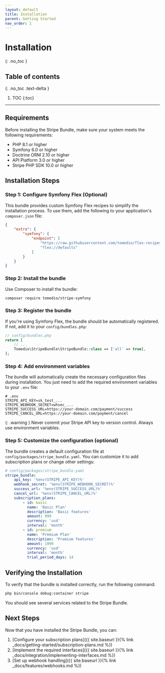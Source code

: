 ```yaml
---
layout: default
title: Installation
parent: Getting Started
nav_order: 1
---
```


# Installation
{: .no_toc }

## Table of contents
{: .no_toc .text-delta }

1. TOC
{:toc}

---

## Requirements

Before installing the Stripe Bundle, make sure your system meets the following requirements:

- PHP 8.1 or higher
- Symfony 6.0 or higher
- Doctrine ORM 2.10 or higher
- API Platform 3.0 or higher
- Stripe PHP SDK 10.0 or higher

## Installation Steps

### Step 1: Configure Symfony Flex (Optional)

This bundle provides custom Symfony Flex recipes to simplify the installation process. To use them, add the following to your application's `composer.json` file:

```json
{
    "extra": {
        "symfony": {
            "endpoint": [
                "https://raw.githubusercontent.com/tomedio/flex-recipes/main/index.json",
                "flex://defaults"
            ]
        }
    }
}
```

### Step 2: Install the bundle

Use Composer to install the bundle:

```bash
composer require tomedio/stripe-symfony
```

### Step 3: Register the bundle

If you're using Symfony Flex, the bundle should be automatically registered. If not, add it to your `config/bundles.php`:

```php
// config/bundles.php
return [
    // ...
    Tomedio\StripeBundle\StripeBundle::class => ['all' => true],
];
```

### Step 4: Add environment variables

The bundle will automatically create the necessary configuration files during installation. You just need to add the required environment variables to your `.env` file:

```
# .env
STRIPE_API_KEY=sk_test_...
STRIPE_WEBHOOK_SECRET=whsec_...
STRIPE_SUCCESS_URL=https://your-domain.com/payment/success
STRIPE_CANCEL_URL=https://your-domain.com/payment/cancel
```

{: .warning }
Never commit your Stripe API key to version control. Always use environment variables.

### Step 5: Customize the configuration (optional)

The bundle creates a default configuration file at `config/packages/stripe_bundle.yaml`. You can customize it to add subscription plans or change other settings:

```yaml
# config/packages/stripe_bundle.yaml
stripe_bundle:
    api_key: '%env(STRIPE_API_KEY)%'
    webhook_secret: '%env(STRIPE_WEBHOOK_SECRET)%'
    success_url: '%env(STRIPE_SUCCESS_URL)%'
    cancel_url: '%env(STRIPE_CANCEL_URL)%'
    subscription_plans:
        - id: basic
          name: 'Basic Plan'
          description: 'Basic features'
          amount: 999
          currency: 'usd'
          interval: 'month'
        - id: premium
          name: 'Premium Plan'
          description: 'Premium features'
          amount: 1999
          currency: 'usd'
          interval: 'month'
          trial_period_days: 14
```

## Verifying the Installation

To verify that the bundle is installed correctly, run the following command:

```bash
php bin/console debug:container stripe
```

You should see several services related to the Stripe Bundle.

## Next Steps

Now that you have installed the Stripe Bundle, you can:

1. [Configure your subscription plans]({{ site.baseurl }}{% link _docs/getting-started/subscription-plans.md %})
2. [Implement the required interfaces]({{ site.baseurl }}{% link _docs/integration/implementing-interfaces.md %})
3. [Set up webhook handling]({{ site.baseurl }}{% link _docs/features/webhooks.md %})
